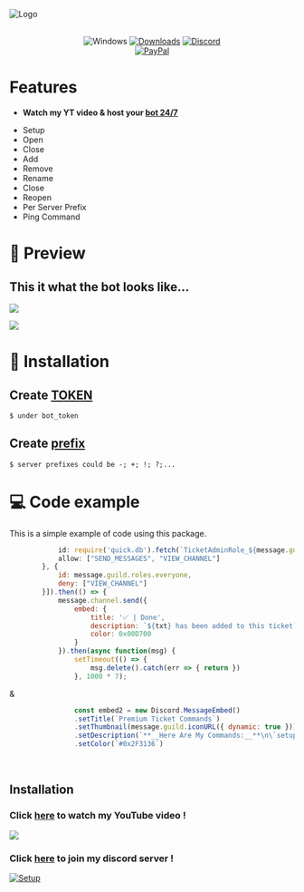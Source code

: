 ![Logo](https://www.seekpng.com/png/full/270-2700588_vip-tickets-for-trixie-delight-u0026-starship-vip.png)

<div align="center">
  
<br>![Windows](https://github.com/danielkrupinski/Osiris/workflows/Windows/badge.svg?branch=master&event=push)
[![Downloads](https://img.shields.io/github/downloads/jagrosh/MusicBot/total.svg)](https://discord.gg/9ZrzNkzeN4)
[![Discord](https://discordapp.com/api/guilds/147698382092238848/widget.png)](https://dsc.gg/dst74)<br>
[![PayPal](https://img.shields.io/badge/donate-PayPal-104098.svg?style=plastic&logo=PayPal)](https://paypal.me/mrmotchy)
  
  </div>
  
  # Features
  * **Watch my YT video & host your [bot 24/7](https://dsc.gg/dst74)**
- Setup 
- Open 
- Close
- Add
- Remove
- Rename
- Close
- Reopen
- Per Server Prefix 
- Ping Command

# 💎 Preview
## This it what the bot looks like...
![](https://github.com/mrmotchy/stuff/blob/main/Unben55555555555555annt.PNG?raw=true)

![](https://github.com/mrmotchy/stuff/blob/main/Unben6666666666annt.PNG?raw=true)

# 🔩 Installation
## Create [TOKEN](https://discord.com/developers/)
```
$ under bot_token
```

## Create [prefix]()
```
$ server prefixes could be -; +; !; ?;...
```

# 💻 Code example
This is a simple example of code using this package.

```js
            id: require('quick.db').fetch(`TicketAdminRole_${message.guild.id}`),
            allow: ["SEND_MESSAGES", "VIEW_CHANNEL"]
        }, {
            id: message.guild.roles.everyone,
            deny: ["VIEW_CHANNEL"]
        }]).then(() => {
            message.channel.send({
                embed: {
                    title: '✅ | Done',
                    description: `${txt} has been added to this ticket`,
                    color: 0x00D700
                }
            }).then(async function(msg) {
                setTimeout(() => {
                    msg.delete().catch(err => { return })
                }, 1000 * 7);
```
&
```js
                const embed2 = new Discord.MessageEmbed()
                .setTitle(`Premium Ticket Commands`)
                .setThumbnail(message.guild.iconURL({ dynamic: true }))
                .setDescription(`**__Here Are My Commands:__**\n\`setup,\` \`transcript,\` \`rename,\` \`remove,\` \`ping,\` \`open,\` \`close\``)
                .setColor(`#0x2F3136`)
```

<br/>



## Installation


 ### Click [here](https://www.youtube.com/channel/UCmkPzf-eAJsiuCh-5kz4Abw) to watch my YouTube video !
 ![](https://github.com/mrmotchy/stuff/blob/main/Bild_2021-06-14_181143.png?raw=true)


 ### Click [here](https://dsc.gg/dst74) to join my discord server !
 [![Setup](https://github.com/mrmotchy/stuff/blob/main/adada.gif?raw=true)](https://dsc.gg/dst74)

